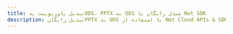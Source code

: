 ---title: تبدیل پاورپوینت بهODS، PPTX به ODS مبدل رایگان یا Net SDKdescription: تبدیل رایگانPPTX به ODS با استفاده از Net Cloud APIs & SDK. همچنین اسناد Microsoft PowerPoint را در Cloud ایجاد، ویرایش و رندر کنید.---